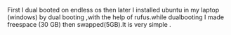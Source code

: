 
First I dual booted on endless os then later I installed ubuntu in my laptop (windows) by dual booting ,with the help of rufus.while dualbooting I made freespace (30 GB) then swapped(5GB).It is very simple .
